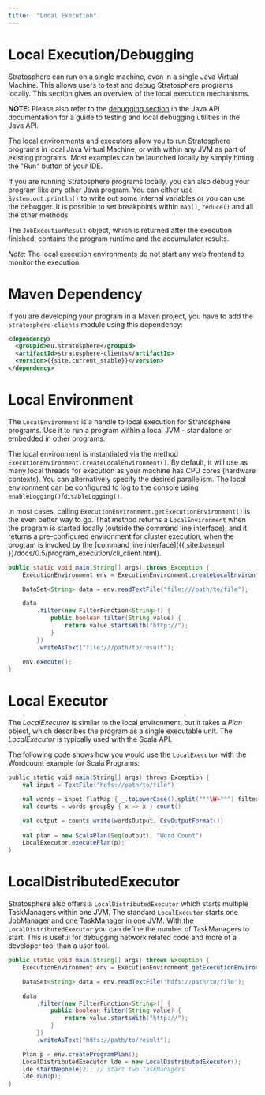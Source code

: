 ```yaml
---
title:  "Local Execution"
---
```


# Local Execution/Debugging

Stratosphere can run on a single machine, even in a single Java Virtual Machine. This allows users to test and debug Stratosphere programs locally. This section gives an overview of the local execution mechanisms.

**NOTE:** Please also refer to the [debugging section]({{site.baseurl}}/docs/0.5/programming_guides/java.html#debugging) in the Java API documentation for a guide to testing and local debugging utilities in the Java API.

The local environments and executors allow you to run Stratosphere programs in local Java Virtual Machine, or with within any JVM as part of existing programs. Most examples can be launched locally by simply hitting the "Run" button of your IDE.

If you are running Stratosphere programs locally, you can also debug your program like any other Java program. You can either use `System.out.println()` to write out some internal variables or you can use the debugger. It is possible to set breakpoints within `map()`, `reduce()` and all the other methods.

The `JobExecutionResult` object, which is returned after the execution finished, contains the program runtime and the accumulator results.

*Note:* The local execution environments do not start any web frontend to monitor the execution.


# Maven Dependency

If you are developing your program in a Maven project, you have to add the `stratosphere-clients` module using this dependency:

```xml
<dependency>
  <groupId>eu.stratosphere</groupId>
  <artifactId>stratosphere-clients</artifactId>
  <version>{{site.current_stable}}</version>
</dependency>
```

# Local Environment

The `LocalEnvironment` is a handle to local execution for Stratosphere programs. Use it to run a program within a local JVM - standalone or embedded in other programs.

The local environment is instantiated via the method `ExecutionEnvironment.createLocalEnvironment()`. By default, it will use as many local threads for execution as your machine has CPU cores (hardware contexts). You can alternatively specify the desired parallelism. The local environment can be configured to log to the console using `enableLogging()`/`disableLogging()`.

In most cases, calling `ExecutionEnvironment.getExecutionEnvironment()` is the even better way to go. That method returns a `LocalEnvironment` when the program is started locally (outside the command line interface), and it returns a pre-configured environment for cluster execution, when the program is invoked by the [command line interface]({{ site.baseurl }}/docs/0.5/program_execution/cli_client.html).

```java
public static void main(String[] args) throws Exception {
    ExecutionEnvironment env = ExecutionEnvironment.createLocalEnvironment();

    DataSet<String> data = env.readTextFile("file:///path/to/file");

    data
        .filter(new FilterFunction<String>() {
            public boolean filter(String value) {
                return value.startsWith("http://");
            }
        })
        .writeAsText("file:///path/to/result");

    env.execute();
}
```


# Local Executor

The *LocalExecutor* is similar to the local environment, but it takes a *Plan* object, which describes the program as a single executable unit. The *LocalExecutor* is typically used with the Scala API. 

The following code shows how you would use the `LocalExecutor` with the Wordcount example for Scala Programs:

```scala
public static void main(String[] args) throws Exception {
    val input = TextFile("hdfs://path/to/file")

    val words = input flatMap { _.toLowerCase().split("""\W+""") filter { _ != "" } }
    val counts = words groupBy { x => x } count()

    val output = counts.write(wordsOutput, CsvOutputFormat())
  
    val plan = new ScalaPlan(Seq(output), "Word Count")
    LocalExecutor.executePlan(p);
}
```


# LocalDistributedExecutor

Stratosphere also offers a `LocalDistributedExecutor` which starts multiple TaskManagers within one JVM. The standard `LocalExecutor` starts one JobManager and one TaskManager in one JVM.
With the `LocalDistributedExecutor` you can define the number of TaskManagers to start. This is useful for debugging network related code and more of a developer tool than a user tool.

```java
public static void main(String[] args) throws Exception {
    ExecutionEnvironment env = ExecutionEnvironment.getExecutionEnvironment();

    DataSet<String> data = env.readTextFile("hdfs://path/to/file");

    data
        .filter(new FilterFunction<String>() {
            public boolean filter(String value) {
                return value.startsWith("http://");
            }
        })
        .writeAsText("hdfs://path/to/result");

    Plan p = env.createProgramPlan();
    LocalDistributedExecutor lde = new LocalDistributedExecutor();
    lde.startNephele(2); // start two TaskManagers
    lde.run(p);
}
```


